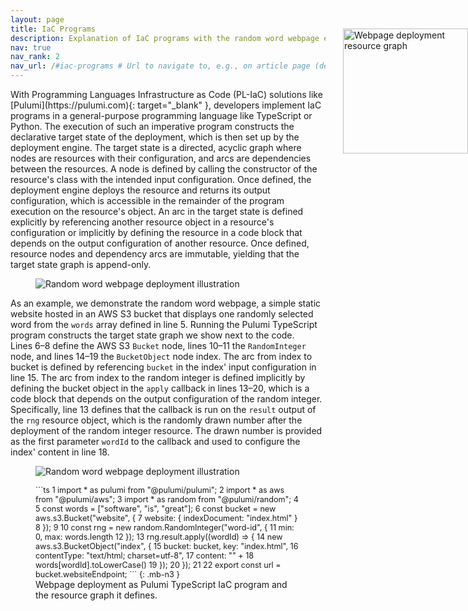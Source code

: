 ```yaml
---
layout: page
title: IaC Programs
description: Explanation of IaC programs with the random word webpage example.
nav: true
nav_rank: 2
nav_url: /#iac-programs # Url to navigate to, e.g., on article page (defaults to .url)
---
```



<div class="row">
    <div class="col-12 col-xl-6" markdown="1">
With Programming Languages Infrastructure as Code (PL-IaC) solutions like [Pulumi](https://pulumi.com){: target="_blank" },
developers implement IaC programs in a general-purpose programming language like TypeScript or Python.
The execution of such an imperative program constructs the declarative target state of the deployment,
which is then set up by the deployment engine.
The target state is a directed, acyclic graph where nodes are resources with their configuration,
and arcs are dependencies between the resources.
A node is defined by calling the constructor of the resource's class with the intended input configuration.
Once defined, the deployment engine deploys the resource and returns its output configuration,
which is accessible in the remainder of the program execution on the resource's object.
An arc in the target state is defined explicitly by referencing another resource object in a resource's configuration
or implicitly by defining the resource in a code block that depends on the output configuration of another resource.
Once defined, resource nodes and dependency arcs are immutable,
yielding that the target state graph is append-only.
</div>
</div>

<div class="row mb-6">
    <div class="col-12 col-lg-4 col-xl-6" markdown="1">
<figure class="card border float-start d-lg-none d-xl-block me-4">
    <img src="{{ '/assets/img/laptop-great.svg' | relative_url }}" alt="Random word webpage deployment illustration" class="card-header card-img-top" />
</figure>

As an example, we demonstrate the random word webpage,
a simple static website hosted in an AWS S3 bucket
that displays one randomly selected word from the `words` array defined in line&nbsp;5.
Running the Pulumi TypeScript program constructs the target state graph we show next to the code.
Lines&nbsp;6–8 define the AWS S3 `Bucket` node,
lines&nbsp;10–11 the `RandomInteger` node,
and lines&nbsp;14–19 the `BucketObject` node index.
The arc from index to bucket is defined by referencing
`bucket` in the index' input configuration in line&nbsp;15.
The arc from index to the random integer is defined implicitly
by defining the bucket object in the `apply` callback in lines&nbsp;13–20,
which is a code block that depends on the output configuration of the random integer.
Specifically, line&nbsp;13 defines that the callback is run on the `result` output of the `rng` resource object,
which is the randomly drawn number after the deployment of the random integer resource.
The drawn number is provided as the first parameter `wordId` to the callback
and used to configure the index' content in line&nbsp;18.
</div>
    <div class="col-12 col-lg-8 col-xl-6">
        <figure class="card border w-25 d-none d-lg-block d-xl-none">
            <img src="{{ '/assets/img/laptop-great.svg' | relative_url }}" alt="Random word webpage deployment illustration" class="card-header card-img-top" />
        </figure>
        <figure class="card border">
            <div class="card-header">
                <div class="row justify-content-center">
                    <img class="me-3" style="position: absolute; top: 100px; right: 0; width: 200px;" src="{{ '/assets/img/example-target-state.svg' | relative_url }}" alt="Webpage deployment resource graph" />
                    <div class="col-12" style="font-size: 0.9em" markdown="1">
```ts
 1 import * as pulumi from "@pulumi/pulumi";
 2 import * as aws from "@pulumi/aws";
 3 import * as random from "@pulumi/random";
 4
 5 const words = ["software", "is", "great"];
 6 const bucket = new aws.s3.Bucket("website", {
 7     website: { indexDocument: "index.html" }
 8 });
 9
10 const rng = new random.RandomInteger("word-id", {
11     min: 0, max: words.length
12 });
13 rng.result.apply((wordId) => {
14     new aws.s3.BucketObject("index", {
15         bucket: bucket, key: "index.html",
16         contentType: "text/html; charset=utf-8",
17         content: "<!DOCTYPE html>" +
18                  words[wordId].toLowerCase()
19     });
20 });
21
22 export const url = bucket.websiteEndpoint;
```
{: .mb-n3 }
</div>
                </div>
            </div>
            <figcaption class="card-footer figure-caption text-center border-0">Webpage deployment as Pulumi TypeScript IaC program and the resource graph it defines.</figcaption>
        </figure>
    </div>
</div>